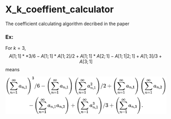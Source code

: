 # X_k_coeffient_calculator
The coefficient calculating algorithm decribed in the paper

### Ex:
For $k = 3$,
$$A[1;1]**3/6 - A[1;1]*A[1;2]/2 + A[1;1]*A[2;1] - A[1;1|2;1] + A[1;3]/3 + A[3;1]$$
means


![X_3_latex](X_3_latex.png)
